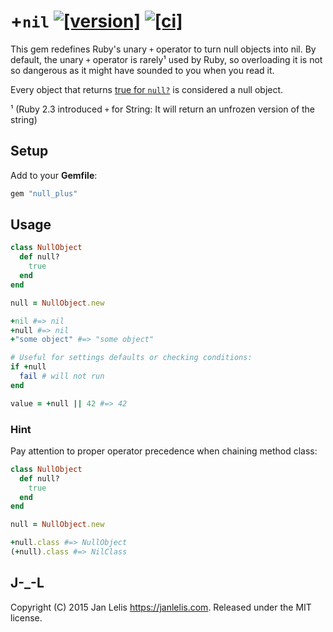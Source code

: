 # +`nil` [![[version]](https://badge.fury.io/rb/null_plus.svg)](http://badge.fury.io/rb/null_plus) [![[ci]](https://github.com/janlelis/null_plus/workflows/Test/badge.svg)](https://github.com/janlelis/null_plus/actions?query=workflow%3ATest)

This gem redefines Ruby's unary `+` operator to turn null objects into nil. By default, the unary `+` operator is rarely¹ used by Ruby, so overloading it is not so dangerous as it might have sounded to you when you read it.

Every object that returns [true for `null?`](https://github.com/janlelis/null_question) is considered a null object.

¹ (Ruby 2.3 introduced `+` for String: It will return an unfrozen version of the string)

## Setup

Add to your **Gemfile**:

```ruby
gem "null_plus"
```

## Usage

```ruby
class NullObject
  def null?
    true
  end
end

null = NullObject.new

+nil #=> nil
+null #=> nil
+"some object" #=> "some object"

# Useful for settings defaults or checking conditions:
if +null
  fail # will not run
end

value = +null || 42 #=> 42

```

### Hint

Pay attention to proper operator precedence when chaining method class:

```ruby
class NullObject
  def null?
    true
  end
end

null = NullObject.new

+null.class #=> NullObject
(+null).class #=> NilClass
```

## J-_-L

Copyright (C) 2015 Jan Lelis <https://janlelis.com>. Released under the MIT license.
